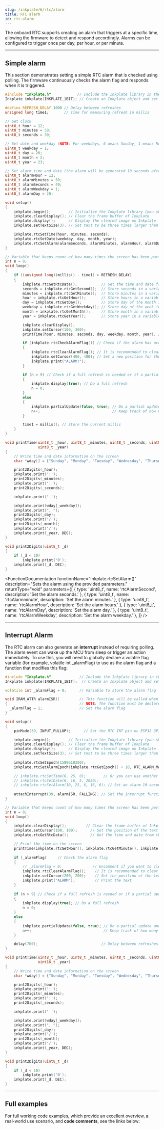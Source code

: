 ```yaml
---  
slug: /inkplate/6/rtc/alarm  
title: RTC alarm  
id: rtc-alarm  
---  
```


The onboard RTC supports creating an alarm that triggers at a specific time, allowing the firmware to detect and respond accordingly. Alarms can be configured to trigger once per day, per hour, or per minute.

---  

## Simple alarm

This section demonstrates setting a simple RTC alarm that is checked using polling. The firmware continuously checks the alarm flag and responds when it is triggered.

```cpp
#include "Inkplate.h"            // Include the Inkplate library in the sketch
Inkplate inkplate(INKPLATE_1BIT); // Create an Inkplate object and set the library to 1-bit mode (BW)

#define REFRESH_DELAY 1000 // Delay between refreshes
unsigned long time1;       // Time for measuring refresh in millis

// Set clock
uint8_t hour = 12;
uint8_t minutes = 50;
uint8_t seconds = 30;

// Set date and weekday (NOTE: For weekdays, 0 means Sunday, 1 means Monday, ...)
uint8_t weekday = 1;
uint8_t day = 20;
uint8_t month = 2;
uint8_t year = 23;

// Set alarm time and date (the alarm will be generated 10 seconds after board power up)
uint8_t alarmHour = 12;
uint8_t alarmMinutes = 50;
uint8_t alarmSeconds = 40;
uint8_t alarmWeekday = 1;
uint8_t alarmDay = 20;

void setup()
{
    inkplate.begin();        // Initialize the Inkplate library (you should call this function ONLY ONCE)
    inkplate.clearDisplay(); // Clear the frame buffer of Inkplate
    inkplate.display();      // Display the cleared image on Inkplate
    inkplate.setTextSize(3); // Set text to be three times larger than the classic 5x7 px text

    inkplate.rtcSetTime(hour, minutes, seconds);                                         // Send time to the RTC
    inkplate.rtcSetDate(weekday, day, month, year);                                      // Send date to the RTC
    inkplate.rtcSetAlarm(alarmSeconds, alarmMinutes, alarmHour, alarmDay, alarmWeekday); // Set the alarm
}

// Variable that keeps count of how many times the screen has been partially updated
int n = 0;
void loop()
{
    if ((unsigned long)(millis() - time1) > REFRESH_DELAY)
    {
        inkplate.rtcGetRtcData();           // Get the time and date from the RTC
        seconds = inkplate.rtcGetSecond();  // Store seconds in a variable
        minutes = inkplate.rtcGetMinute();  // Store minutes in a variable
        hour = inkplate.rtcGetHour();       // Store hours in a variable
        day = inkplate.rtcGetDay();         // Store day of the month in a variable
        weekday = inkplate.rtcGetWeekday(); // Store day of the week in a variable
        month = inkplate.rtcGetMonth();     // Store month in a variable
        year = inkplate.rtcGetYear();       // Store year in a variable

        inkplate.clearDisplay();                                       // Clear content in the frame buffer
        inkplate.setCursor(100, 300);                                  // Set the position of the text
        printTime(hour, minutes, seconds, day, weekday, month, year); // Print the time on the screen

        if (inkplate.rtcCheckAlarmFlag()) // Check if the alarm has occurred
        {
            inkplate.rtcClearAlarmFlag(); // It is recommended to clear the alarm flag after the alarm has occurred
            inkplate.setCursor(400, 400); // Set a new position for the cursor
            inkplate.print("ALARM!");
        }

        if (n > 9) // Check if a full refresh is needed or if a partial update is sufficient
        {
            inkplate.display(true); // Do a full refresh
            n = 0;
        }
        else
        {
            inkplate.partialUpdate(false, true); // Do a partial update and keep the e-paper power supply on
            n++;                                 // Keep track of how many times the screen has been partially updated
        }

        time1 = millis(); // Store the current millis
    }
}

void printTime(uint8_t _hour, uint8_t _minutes, uint8_t _seconds, uint8_t _day, uint8_t _weekday, uint16_t _month,
               uint8_t _year)
{
    // Write time and date information on the screen
    char *wday[] = {"Sunday", "Monday", "Tuesday", "Wednesday", "Thursday", "Friday", "Saturday"};

    print2Digits(_hour);
    inkplate.print(':');
    print2Digits(_minutes);
    inkplate.print(':');
    print2Digits(_seconds);

    inkplate.print(' ');

    inkplate.print(wday[_weekday]);
    inkplate.print(", ");
    print2Digits(_day);
    inkplate.print('/');
    print2Digits(_month);
    inkplate.print('/');
    inkplate.print(_year, DEC);
}

void print2Digits(uint8_t _d)
{
    if (_d < 10)
        inkplate.print('0');
    inkplate.print(_d, DEC);
}
```

<FunctionDocumentation
    functionName="inkplate.rtcSetAlarm()"
    description="Sets the alarm using the provided parameters."
    returnType="void"
    parameters={[ 
    { type: 'uint8_t', name: 'rtcAlarmSecond', description: 'Set the alarm seconds.' },
    { type: 'uint8_t', name: 'rtcAlarmminute', description: 'Set the alarm minutes.' },
    { type: 'uint8_t', name: 'rtcAlarmHour', description: 'Set the alarm hours.' },
    { type: 'uint8_t', name: 'rtcAlarmDay', description: 'Set the alarm day.' },
    { type: 'uint8_t', name: 'rtcAlarmWeekday', description: 'Set the alarm weekday.' },
    ]}
 />

<FunctionDocumentation
  functionName="inkplate.rtcCheckAlarmFlag()"
  description="Checks if the alarm flag is on"
  returnDescription="Returns true if the alarm flag is on"
  returnType="bool"
/>

---  

## Interrupt Alarm
The RTC alarm can also generate an **interrupt** instead of requiring polling. The alarm event can wake up the MCU from sleep or trigger an action immediately. To use this, you will need to globally declare a volatile flag variable (for example, volatile int _alarmFlag) to use as the alarm flag and a function that modifies this flag:

```cpp
#include "Inkplate.h"             // Include the Inkplate library in the sketch
Inkplate inkplate(INKPLATE_1BIT);  // Create an Inkplate object and set the library to 1-bit mode (BW)

volatile int _alarmFlag = 0;      // Variable to store the alarm flag

void IRAM_ATTR alarmISR()         // This function will be called when an alarm interrupt event occurs
{                                 // NOTE: The function must be declared before setup() and loop()!
  _alarmFlag = 1;                 // Set the alarm flag
}

void setup()
{
    pinMode(39, INPUT_PULLUP);      // Set the RTC INT pin on ESP32 GPIO39 as input with the pull-up resistor enabled

    inkplate.begin();        // Initialize the Inkplate library (you should call this function ONLY ONCE)
    inkplate.clearDisplay(); // Clear the frame buffer of Inkplate
    inkplate.display();      // Display the cleared image on Inkplate
    inkplate.setTextSize(3); // Set text to be three times larger than the classic 5x7 px text
  
    inkplate.rtcSetEpoch(1589610300);
    inkplate.rtcSetAlarmEpoch(inkplate.rtcGetEpoch() + 10, RTC_ALARM_MATCH_DHHMMSS);

    // inkplate.rtcSetTime(6, 25, 0);        // Or you can use another method to set the time and date
    // inkplate.rtcSetDate(6, 16, 5, 2020);
    // inkplate.rtcSetAlarm(10, 25, 6, 16, 6); // Set an alarm 10 seconds from now
  
    attachInterrupt(39, alarmISR, FALLING); // Set the interrupt function and interrupt mode
}

// Variable that keeps count of how many times the screen has been partially updated
int n = 0;
void loop()
{
    inkplate.clearDisplay();         // Clear the frame buffer of Inkplate
    inkplate.setCursor(100, 100);      // Set the position of the text
    inkplate.rtcGetRtcData();          // Get the time and date from the RTC

    // Print the time on the screen
    printTime(inkplate.rtcGetHour(), inkplate.rtcGetMinute(), inkplate.rtcGetSecond(), inkplate.rtcGetDay(), inkplate.rtcGetWeekday(), inkplate.rtcGetMonth(), inkplate.rtcGetYear());
    
    if (_alarmFlag)     // Check the alarm flag
    {
        // _alarmFlag = 0;              // Uncomment if you want to clear this flag
        inkplate.rtcClearAlarmFlag();    // It is recommended to clear the alarm flag after the alarm has occurred
        inkplate.setCursor(200, 200);    // Set the position of the text
        inkplate.print("ALARM");         // Print the text
    }
    
    if (n > 9) // Check if a full refresh is needed or if a partial update is sufficient
    {
        inkplate.display(true); // Do a full refresh
        n = 0;
    }
    else
    {
        inkplate.partialUpdate(false, true); // Do a partial update and keep the e-paper power supply on
        n++;                                 // Keep track of how many times the screen has been partially updated
    }

    delay(700);                             // Delay between refreshes.
}

void printTime(uint8_t _hour, uint8_t _minutes, uint8_t _seconds, uint8_t _day, uint8_t _weekday, uint8_t _month,
               uint16_t _year)
{
    // Write time and date information on the screen
    char *wday[] = {"Sunday", "Monday", "Tuesday", "Wednesday", "Thursday", "Friday", "Saturday"};

    print2Digits(_hour);
    inkplate.print(':');
    print2Digits(_minutes);
    inkplate.print(':');
    print2Digits(_seconds);

    inkplate.print(' ');

    inkplate.print(wday[_weekday]);
    inkplate.print(", ");
    print2Digits(_day);
    inkplate.print('/');
    print2Digits(_month);
    inkplate.print('/');
    inkplate.print(_year, DEC);
}

void print2Digits(uint8_t _d)
{
    if (_d < 10)
        inkplate.print('0');
    inkplate.print(_d, DEC);
}
```

---  

## Full examples

For full working code examples, which provide an excellent overview, a real-world use scenario, and **code comments**, see the links below:

<QuickLink 
  title="Inkplate6_RTC_Simple.ino" 
  description="This example shows how to set the time and date, how to read the time, and how to print the time on Inkplate using partial updates."
  url="https://github.com/SolderedElectronics/Inkplate-Arduino-library/blob/master/examples/Inkplate6/Advanced/RTC/Inkplate6_RTC_Simple/Inkplate6_RTC_Simple.ino" 
/>

<QuickLink 
  title="Inkplate6_RTC_Interrupt_Alarm.ino" 
  description="This example shows how to set the time and date, set up an alarm, read the time, print the time on Inkplate using partial updates, and handle an interrupt."
  url="https://github.com/SolderedElectronics/Inkplate-Arduino-library/blob/master/examples/Inkplate6/Advanced/RTC/Inkplate6_RTC_Interrupt_Alarm/Inkplate6_RTC_Interrupt_Alarm.ino" 
/>